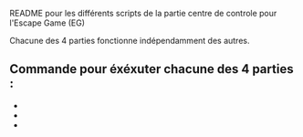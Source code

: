 README pour les différents scripts de la partie centre de controle pour l'Escape Game (EG)



Chacune des 4 parties fonctionne indépendamment des autres.

Commande pour éxéxuter chacune des 4 parties :
-
-
-
-



